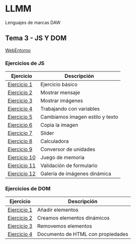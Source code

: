 # LLMM

Lenguajes de marcas DAW

## Tema 3 - JS Y DOM
 [WebEntorno](/Tema3/WebEntorno/index.html)

### Ejercicios de JS
Ejercicio  | Descripción
-----------|--------------
 [Ejercicio 1](/Tema3/Ejercicio1/Ejercicio1.html)         | Ejercicio básico
 [Ejercicio 2](/Tema3/Ejercicio2/Ejercicio2.html)         | Mostrar mensaje
 [Ejercicio 3](/Tema3/Ejercicio3.html)         | Mostrar imágenes
 [Ejercicio 4](/Tema3/Ejercicio4.html)         | Trabajando con variables
 [Ejercicio 5](/Tema3/Ejercicio5.html)         | Cambiamos imagen estilo y texto
 [Ejercicio 6](/Tema3/Ejercicio6.html)         | Copia la imagen
 [Ejercicio 7](/Tema3/Ejercicio7/Ejercicio7.html)         | Slider
 [Ejercicio 8](/Tema3/Ejercicio8.html)         | Calculadora
 [Ejercicio 9](/Tema3/Ejercicio9.html)         | Conversor de unidades
 [Ejercicio 10](/Tema3/Ejercicio10.html)         | Juego de memoria
 [Ejercicio 11](/Tema3/Ejercicio11.html)         | Validación de formulario
 [Ejercicio 12](/Tema3/Ejercicio12.html)         | Galería de imágenes dinámica

### Ejercicios de DOM
Ejercicio  | Descripción
-----------|--------------
 [Ejercicio 1](/Tema3/Ejercicio1D.html)         | Añadir elementos
 [Ejercicio 2](/Tema3/Ejercicio2D.html)         | Creamos elementos dinámicos
 [Ejercicio 3](/Tema3/Ejercicio3D.html)         | Removemos elementos
 [Ejercicio 4](/Tema3/Ejercicio4D.html)         | Documento de HTML con propiedades